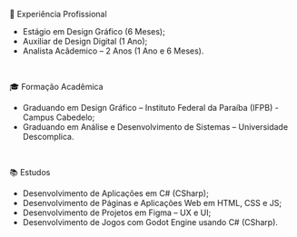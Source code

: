 💼 Experiência Profissional

- Estágio em Design Gráfico (6 Meses);
- Auxiliar de Design Digital (1 Ano);
- Analista Acâdemico – 2 Anos (1 Ano e 6 Meses).
<br>

🎓 Formação Acadêmica

- Graduando em Design Gráfico – Instituto Federal da Paraíba (IFPB) - Campus Cabedelo;
- Graduando em Análise e Desenvolvimento de Sistemas – Universidade Descomplica.
<br>

📚 Estudos

- Desenvolvimento de Aplicações em C# (CSharp);
- Desenvolvimento de Páginas e Aplicações Web em HTML, CSS e JS;
- Desenvolvimento de Projetos em Figma – UX e UI;
- Desenvolvimento de Jogos com Godot Engine usando C# (CSharp).

<br>
